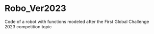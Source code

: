 # Robo_Ver2023
Code of a robot with functions modeled after the First Global Challenge 2023 competition topic
